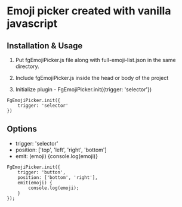 # Emoji picker created with vanilla javascript

## Installation & Usage

1. Put fgEmojiPicker.js file along with full-emoji-list.json in the same directory.

2. Include fgEmojiPicker.js inside the head or body of the project

3. Initialize plugin - FgEmojiPicker.init({trigger: 'selector'})

```
FgEmojiPicker.init({
    trigger: 'selector'
})
```

## Options

*  trigger: 'selector'
*  position: ['top', 'left', 'right', 'bottom']
*  emit: (emoji) {console.log(emoji)}

```
FgEmojiPicker.init({
    trigger: 'button',
    position: ['bottom', 'right'],
    emit(emoji) {
        console.log(emoji);
    }
});
```